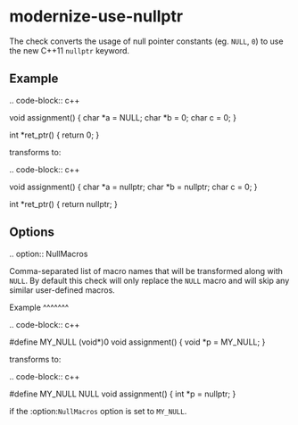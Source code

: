 modernize-use-nullptr
=====================

The check converts the usage of null pointer constants (eg. `NULL`, `0`)
to use the new C++11 `nullptr` keyword.

Example
-------

.. code-block:: c++

void assignment() { char *a = NULL; char *b = 0; char c = 0; }

int \*ret\_ptr() { return 0; }

transforms to:

.. code-block:: c++

void assignment() { char *a = nullptr; char *b = nullptr; char c = 0; }

int \*ret\_ptr() { return nullptr; }

Options
-------

.. option:: NullMacros

Comma-separated list of macro names that will be transformed along with
`NULL`. By default this check will only replace the `NULL` macro and
will skip any similar user-defined macros.

Example \^\^\^\^\^\^\^

.. code-block:: c++

\#define MY\_NULL (void*)0 void assignment() { void *p = MY\_NULL; }

transforms to:

.. code-block:: c++

\#define MY\_NULL NULL void assignment() { int \*p = nullptr; }

if the :option:`NullMacros` option is set to `MY_NULL`.
